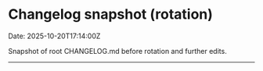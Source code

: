 # Changelog snapshot (rotation)

Date: 2025-10-20T17:14:00Z

Snapshot of root CHANGELOG.md before rotation and further edits.

---

